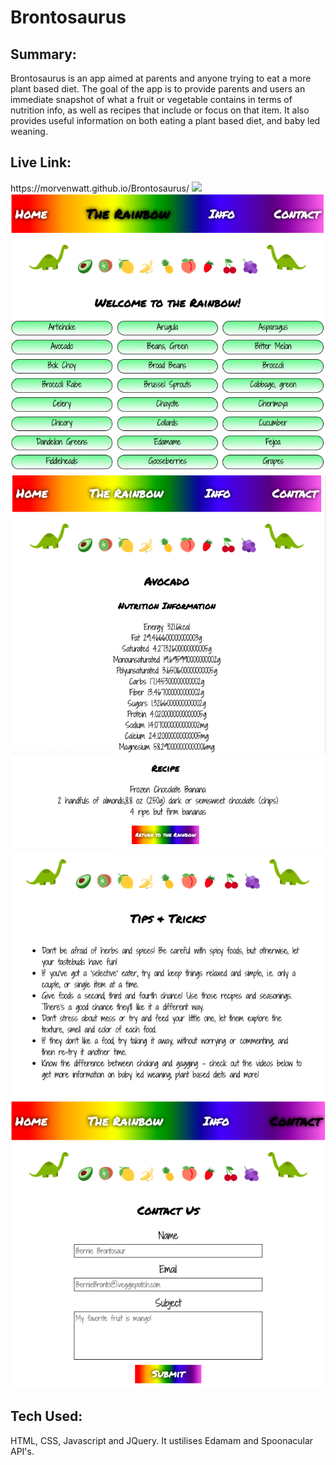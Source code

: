 <h1> Brontosaurus </h1>

<h2> Summary: </h2>
Brontosaurus is an app aimed at parents and anyone trying to eat a more plant based diet. The goal of the app is to provide parents 
and users an immediate snapshot of what a fruit or vegetable contains in terms of nutrition info, as well as recipes that include or 
focus on that item. It also provides useful information on both eating a plant based diet, and baby led weaning. 

<h2> Live Link: </h2>
https://morvenwatt.github.io/Brontosaurus/

<img src='readMeSceenshots/brontoScreenshotHome.png'>
<img src='readMeScreenshots/brontoScreenshotGrid.png'>
<img src='readMeScreenshots/brontoScreenshotInfo.png'>
<img src='readMeScreenshots/brontoScreenshotRecipe.png'>
<img src='readMeScreenshots/brontoScreenshotTips.png'>
<img src='readMeScreenshots/brontoScreenshotContact.png'>
                                                       

<h2> Tech Used: </h2>
HTML, CSS, Javascript and JQuery.
It ustilises Edamam and Spoonacular API's.
